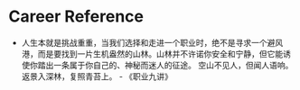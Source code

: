 # Career Reference 


* 人生本就是挑战重重，当我们选择和走进一个职业时，绝不是寻求一个避风港，而是要找到一片生机盎然的山林。山林并不许诺你安全和宁静，但它能诱使你踏出一条属于你自己的、神秘而迷人的征途。 空山不见人，但闻人语响。返景入深林，复照青苔上。 - 《职业九讲》